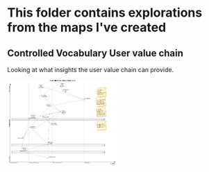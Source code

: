 # This folder contains explorations from the maps I've created

## Controlled Vocabulary User value chain

Looking at what insights the user value chain can provide.

<img src="./[Explore] Controlled Vocabulary User value chain.png" width="50%">